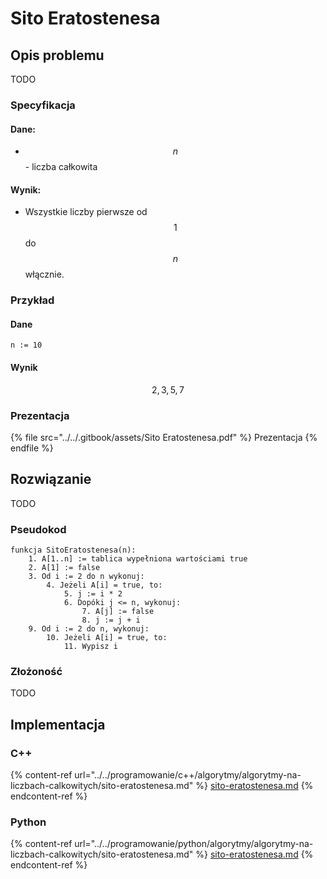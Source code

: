 # Sito Eratostenesa

## Opis problemu

TODO

### Specyfikacja

#### Dane:

* $$n$$ - liczba całkowita

#### Wynik:

* Wszystkie liczby pierwsze od $$1$$ do $$n$$ włącznie.

### Przykład

#### Dane

```
n := 10
```

#### Wynik

$$2, 3, 5, 7$$ 

### Prezentacja

{% file src="../../.gitbook/assets/Sito Eratostenesa.pdf" %}
Prezentacja
{% endfile %}

## Rozwiązanie

TODO

### Pseudokod

```
funkcja SitoEratostenesa(n):
    1. A[1..n] := tablica wypełniona wartościami true
    2. A[1] := false
    3. Od i := 2 do n wykonuj:
        4. Jeżeli A[i] = true, to:
            5. j := i * 2
            6. Dopóki j <= n, wykonuj:
                7. A[j] := false
                8. j := j + i
    9. Od i := 2 do n, wykonuj:
        10. Jeżeli A[i] = true, to:
            11. Wypisz i
```

### Złożoność

TODO

## Implementacja

### C++

{% content-ref url="../../programowanie/c++/algorytmy/algorytmy-na-liczbach-calkowitych/sito-eratostenesa.md" %}
[sito-eratostenesa.md](../../programowanie/c++/algorytmy/algorytmy-na-liczbach-calkowitych/sito-eratostenesa.md)
{% endcontent-ref %}

### Python

{% content-ref url="../../programowanie/python/algorytmy/algorytmy-na-liczbach-calkowitych/sito-eratostenesa.md" %}
[sito-eratostenesa.md](../../programowanie/python/algorytmy/algorytmy-na-liczbach-calkowitych/sito-eratostenesa.md)
{% endcontent-ref %}
